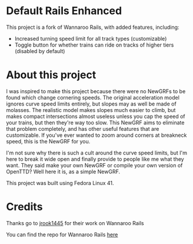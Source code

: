 # Default Rails Enhanced

This project is a fork of Wannaroo Rails, with added features, including:
- Increased turning speed limit for all track types (customizable)
- Toggle button for whether trains can ride on tracks of higher tiers (disabled by default)

# About this project

I was inspired to make this project because there were no NewGRFs to be found which change cornering speeds. The original acceleration model ignores curve speed limits entirely, but slopes may as well be made of molasses. The realistic model makes slopes much easier to climb, but makes compact intersections almost useless unless you cap the speed of your trains, but then they're way too slow. This NewGRF aims to eliminate that problem completely, and has other useful features that are customizable. If you've ever wanted to zoom around corners at breakneck speed, this is the NewGRF for you.

I'm not sure why there is such a cult around the curve speed limits, but I'm here to break it wide open and finally provide to people like me what they want. They said make your own NewGRF or compile your own version of OpenTTD? Well here it is, as a simple NewGRF.

This project was built using Fedora Linux 41.

# Credits

Thanks go to [jrook1445](https://github.com/jrook1445) for their work on Wannaroo Rails

You can find the repo for Wannaroo Rails [here](https://github.com/jrook1445/wannaroo-rails)
